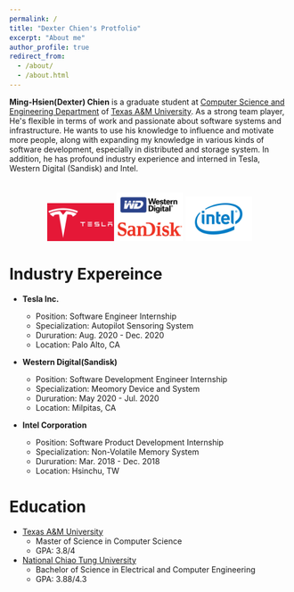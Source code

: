```yaml
---
permalink: /
title: "Dexter Chien's Protfolio"
excerpt: "About me"
author_profile: true
redirect_from: 
  - /about/
  - /about.html
---
```



**Ming-Hsien(Dexter) Chien** is a graduate student at   [Computer Science and Engineering Department](https://engineering.tamu.edu/cse/index.html) of [Texas A&M University](https://www.tamu.edu/). As a strong team player, He's flexible in terms of work and passionate about software systems and infrastructure. He wants to use his knowledge to influence and motivate more people, along with expanding my knowledge in various kinds of software development, especially in distributed and storage system. In addition, he has profound industry experience and interned in Tesla, Western Digital (Sandisk) and Intel. 
<style>
.aligncenter {
    text-align: center;
    margin: 35px; 
}
</style>


<p class="aligncenter">
  <img src="images/Symbol-Tesla.jpg" width="120" />
  <img src="images/Western_Digital.jpg" width="120" /> 
  <img src="images/INTEL_LOGO.jpg" width="120" />

</p>


Industry Expereince
======
* **Tesla Inc.** 
    * Position: Software Engineer Internship 
    * Specialization: Autopilot Sensoring System 
    * Dururation: Aug. 2020 - Dec. 2020
    * Location: Palo Alto, CA

* **Western Digital(Sandisk)**
    * Position: Software Development Engineer Internship 
    * Specialization: Meomory Device and System
    * Dururation: May 2020 - Jul. 2020
    * Location: Milpitas, CA 
* **Intel Corporation**
    * Position: Software Product Development Internship 
    * Specialization: Non-Volatile Memory System
    * Dururation: Mar. 2018 - Dec. 2018
    * Location: Hsinchu, TW

Education
======
*    [Texas A&M University](https://www.tamu.edu/)
        *    Master of Science in Computer Science  
        *    GPA: 3.8/4
*    [National Chiao Tung University](https://www.nctu.edu.tw/en)
        *    Bachelor of Science in Electrical and Computer Engineering
        *    GPA: 3.88/4.3

